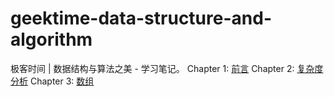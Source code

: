# geektime-data-structure-and-algorithm
极客时间 | 数据结构与算法之美 - 学习笔记。
Chapter 1: [前言](https://github.com/Kasper4649/geektime-data-structure-and-algorithm/blob/master/笔记/前言.md)
Chapter 2: [复杂度分析](https://github.com/Kasper4649/geektime-data-structure-and-algorithm/blob/master/笔记/复杂度分析.md)
Chapter 3: [数组](https://github.com/Kasper4649/geektime-data-structure-and-algorithm/blob/master/笔记/数组.md)